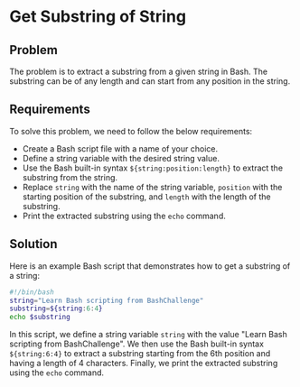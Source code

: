 # Get Substring of String

## Problem

The problem is to extract a substring from a given string in Bash. The substring can be of any length and can start from any position in the string.

## Requirements

To solve this problem, we need to follow the below requirements:
- Create a Bash script file with a name of your choice.
- Define a string variable with the desired string value.
- Use the Bash built-in syntax `${string:position:length}` to extract the substring from the string.
- Replace `string` with the name of the string variable, `position` with the starting position of the substring, and `length` with the length of the substring.
- Print the extracted substring using the `echo` command.

## Solution

Here is an example Bash script that demonstrates how to get a substring of a string:

```bash
#!/bin/bash
string="Learn Bash scripting from BashChallenge"
substring=${string:6:4}
echo $substring
```

In this script, we define a string variable `string` with the value "Learn Bash scripting from BashChallenge". We then use the Bash built-in syntax `${string:6:4}` to extract a substring starting from the 6th position and having a length of 4 characters. Finally, we print the extracted substring using the `echo` command.

